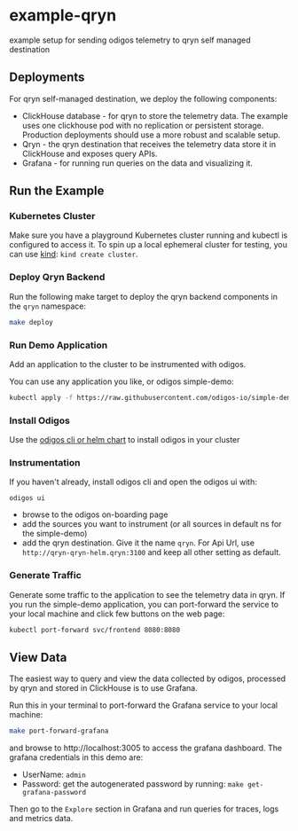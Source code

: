# example-qryn

example setup for sending odigos telemetry to qryn self managed destination

## Deployments

For qryn self-managed destination, we deploy the following components:

- ClickHouse database - for qryn to store the telemetry data. The example uses one clickhouse pod with no replication or persistent storage. Production deployments should use a more robust and scalable setup.
- Qryn - the qryn destination that receives the telemetry data store it in ClickHouse and exposes query APIs.
- Grafana - for running run queries on the data and visualizing it.

## Run the Example

### Kubernetes Cluster

Make sure you have a playground Kubernetes cluster running and kubectl is configured to access it. To spin up a local ephemeral cluster for testing, you can use [kind](https://kind.sigs.k8s.io/): `kind create cluster`.

### Deploy Qryn Backend

Run the following make target to deploy the qryn backend components in the `qryn` namespace:

```sh
make deploy
```

### Run Demo Application

Add an application to the cluster to be instrumented with odigos.

You can use any application you like, or odigos simple-demo:

```sh
kubectl apply -f https://raw.githubusercontent.com/odigos-io/simple-demo/main/kubernetes/deployment.yaml
```

### Install Odigos

Use the [odigos cli or helm chart](https://docs.odigos.io/setup/installation) to install odigos in your cluster

### Instrumentation

If you haven't already, install odigos cli and open the odigos ui with:

```
odigos ui
```

- browse to the odigos on-boarding page
- add the sources you want to instrument (or all sources in default ns for the simple-demo)
- add the qryn destination. Give it the name `qryn`. For Api Url, use `http://qryn-qryn-helm.qryn:3100` and keep all other setting as default.

### Generate Traffic

Generate some traffic to the application to see the telemetry data in qryn. If you run the simple-demo application, you can port-forward the service to your local machine and click few buttons on the web page:

```sh
kubectl port-forward svc/frontend 8080:8080
```

## View Data

The easiest way to query and view the data collected by odigos, processed by qryn and stored in ClickHouse is to use Grafana.

Run this in your terminal to port-forward the Grafana service to your local machine:

```sh
make port-forward-grafana
```

and browse to http://localhost:3005 to access the grafana dashboard. The grafana credentials in this demo are:

- UserName: `admin`
- Password: get the autogenerated password by running: `make get-grafana-password`

Then go to the `Explore` section in Grafana and run queries for traces, logs and metrics data.
